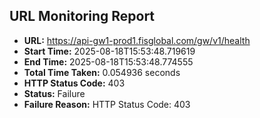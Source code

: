 ## URL Monitoring Report

- **URL:** https://api-gw1-prod1.fisglobal.com/gw/v1/health
- **Start Time:** 2025-08-18T15:53:48.719619
- **End Time:** 2025-08-18T15:53:48.774555
- **Total Time Taken:** 0.054936 seconds
- **HTTP Status Code:** 403
- **Status:** Failure
- **Failure Reason:** HTTP Status Code: 403
